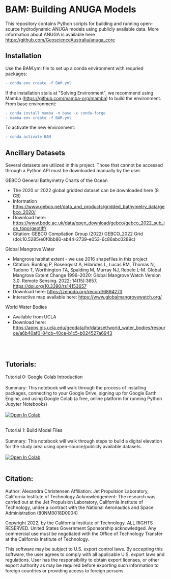 # BAM: Building ANUGA Models 

This repository contains Python scripts for building and running open-source hydrodynamic ANUGA models using publicly available data. More information about ANUGA is available here https://github.com/GeoscienceAustralia/anuga_core

## Installation

Use the BAM.yml file to set up a conda environment with requried packages:
```diff
- conda env create -f BAM.yml 
```

If the installation stalls at "Solving Environment", we recommend using Mamba (https://github.com/mamba-org/mamba) to build the environment. From base environment:

``` diff
- conda install mamba -n base -c conda-forge
- mamba env create -f BAM.yml
```

To activate the new environment:
``` diff
- conda activate BAM
```


## Ancillary Datasets

Several datasets are utilized in this project. Those that cannot be accessed through a Python API must be downloaded manually by the user.

GEBCO General Bathymetry Charts of the Ocean
 - The 2020 or 2022 global gridded dataset can be downloaded here (8 GB)
 - Information https://www.gebco.net/data_and_products/gridded_bathymetry_data/gebco_2020/
 - Download here: https://www.bodc.ac.uk/data/open_download/gebco/gebco_2022_sub_ice_topo/geotiff/
 - Citation: GEBCO Compilation Group (2022) GEBCO_2022 Grid (doi:10.5285/e0f0bb80-ab44-2739-e053-6c86abc0289c)
 
Global Mangrove Water
 - Mangrove habitat extent - we use 2016 shapefiles in this project
 - Citation: Bunting P, Rosenqvist A, Hilarides L, Lucas RM, Thomas N, Tadono T, Worthington TA, Spalding M, Murray NJ, Rebelo L-M. Global Mangrove Extent Change 1996–2020: Global Mangrove Watch Version 3.0. Remote Sensing. 2022; 14(15):3657. https://doi.org/10.3390/rs14153657 
 - Download here: https://zenodo.org/record/6894273
 - Interactive map available here: https://www.globalmangrovewatch.org/
 
World Water Bodies
- Available from UCLA
- Download here: https://apps.gis.ucla.edu/geodata/hr/dataset/world_water_bodies/resource/a6b40af0-84cb-40ce-b1c5-b024527a6943

 <br></br>



## Tutorials: 
Tutorial 0: Google Colab Introduction <br></br>
Summary: This notebook will walk through the process of installing packages, connecting to your Google Drive, signing up for Google Earth Engine, and using Google Colab (a free, online platform for running Python Jupyter Notebooks)<br></br>
[![Open In Colab](https://colab.research.google.com/assets/colab-badge.svg)](https://colab.research.google.com/github/achri19/BAM/blob/main/notebooks/GoogleColab_Introduction.ipynb)<br></br>

Tutorial 1: Build Model Files <br></br>
Summary: This notebook will walk through steps to build a digital elevation for the study area using open-source/publicly available datasets.<br></br>
[![Open In Colab](https://colab.research.google.com/assets/colab-badge.svg)](https://colab.research.google.com/github/achri19/BAM/blob/main/notebooks/Build_Model_Files.ipynb)
<br></br>


## Citation:
Author: Alexandra Christensen
Affiliation: Jet Propulsion Laboratory, California Institute of Technology
Acknowledgement: The research was carried out at the Jet Propulsion Laboratory, California Institute of Technology, under a contract with the National Aeronautics and Space Administration (80NM0018D0004)

Copyright 2022, by the California Institute of Technology. ALL RIGHTS RESERVED. United States Government Sponsorship acknowledged. Any commercial use must be negotiated with the Office of Technology Transfer at the California Institute of Technology.

This software may be subject to U.S. export control laws. By accepting this software, the user agrees to comply with all applicable U.S. export laws and regulations. User has the responsibility to obtain export licenses, or other export authority as may be required before exporting such information to foreign countries or providing access to foreign persons
